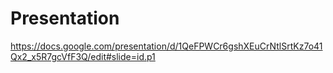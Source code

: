 # Presentation

https://docs.google.com/presentation/d/1QeFPWCr6gshXEuCrNtlSrtKz7o41Qx2_x5R7gcVfF3Q/edit#slide=id.p1

